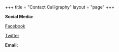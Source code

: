 +++
title = "Contact Calligraphy"
layout = "page"
+++

**Social Media:**

[Facebook](https://www.facebook.com/rachnasrivastavabooks)

[Twitter](https://twitter.com/rachnasrivastav)

**Email:**

